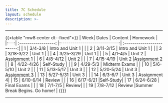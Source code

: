 ```yaml
---
title: 7C Schedule
layout: schedule
description: >-
---
```


---
{{<table "mw8 center dt--fixed">}}
| Week|          Dates          |                 Content                  |             Homework      |             
|:---:|    :------------------: |:-----------------------------:| :-------------------------:|
|  1  |  3/4-3/8                | Intro and Unit 1 |          |
|  2  |  3/11-3/15              | Intro and Unit 1 |          |
|  3  |  3/18-3/22              | Unit 1  |          |
|  4  |  3/25-3/29              | Unit 1  |          |
|  5  |  4/1-4/5                | Unit 2  | [Assignment 1](sks/spring2024/7C-english/assignment1/)         |
|  6  |  4/8-4/12               | Unit 2  |          |
|  7  |  4/15-4/19              | Unit 2  |[Assignment 2](sks/spring2024/7C-english/assignment2/)              |
|  8  |  4/22-4/26              | Self-Study |       |
|  9  |  4/29-5/3               | Midterm Exams |          |
| 10  |  5/6-5/10               | Unit 2  |       |
| 11  |  5/13-5/17              | Unit 3  | |
| 12  |  5/20-5/24              | Unit 3  | [Assignment 3](sks/spring2024/7C-english/assignment3)      |
| 13  |  5/27-5/31              | Unit 3  | |
| 14  |  6/3-6/7                | Unit 3  | Assignment 4|
| 15  |  6/10-6/14              | Review  |             |
| 16  |  6/17-6/21              |Self-Study|
| 17  |  6/24-6/28              | Final Exams |             |
| 18  |  7/1-7/5                | Review|          |
| 19  |  7/8-7/12               | Review |Summer Break Begins. Go home!              |
{{</table>}}

---